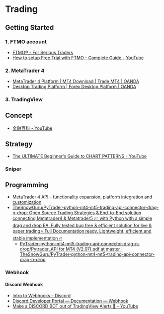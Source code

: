 # Trading

## Getting Started

### 1. FTMO account

* [FTMO® - For Serious Traders](https://ftmo.com/en/)
* [How to setup Free Trial with FTMO - Complete Guide - YouTube](https://www.youtube.com/watch?v=Hqy42ZMpaM0)

### 2. MetaTrader 4

* [MetaTrader 4 Platform | MT4 Download | Trade MT4 | OANDA](https://www.oanda.com/sg-en/trading/platforms/metatrader-4/)
* [Desktop Trading Platform | Forex Desktop Platform | OANDA](https://www.oanda.com/sg-en/trading/platforms/oanda-trade-desktop/)

### 3. TradingView

## Concept

* [金融百科 - YouTube](https://www.youtube.com/playlist?list=PLC4igOlk_m2kYEubKnmFwMezfsY-6GBhT)

## Strategy

* [The ULTIMATE Beginner's Guide to CHART PATTERNS - YouTube](https://www.youtube.com/watch?v=OiXEpjO7rOs)

### Sniper

## Programming

* [MetaTrader 4 API - functionality expansion, platform integration and customization](https://www.metatrader4.com/en/brokers/api)
* [TheSnowGuru/PyTrader-python-mt4-mt5-trading-api-connector-drag-n-drop: Open Source Trading Strategies & End-to-End solution connecting Metatrader4 & Metatrader5 💹 with Python with a simple drag and drop EA. Fully tested bug free & efficient solution for live & paper trading⭐ Full Documentation ready. Lightweight, efficient and stable implementation 🔥](https://github.com/TheSnowGuru/PyTrader-python-mt4-mt5-trading-api-connector-drag-n-drop)
  * [PyTrader-python-mt4-mt5-trading-api-connector-drag-n-drop/Pytrader_API for MT4 (V2.07).pdf at master · TheSnowGuru/PyTrader-python-mt4-mt5-trading-api-connector-drag-n-drop](https://github.com/TheSnowGuru/PyTrader-python-mt4-mt5-trading-api-connector-drag-n-drop/blob/master/Pytrader_API%20for%20MT4%20(V2.07).pdf)

### Webhook

#### Discord Webhook

* [Intro to Webhooks – Discord](https://support.discord.com/hc/en-us/articles/228383668-Intro-to-Webhooks)
* [Discord Developer Portal — Documentation — Webhook](https://discord.com/developers/docs/resources/webhook)
* [Make a DISCORD BOT out of TradingView Alerts 🤖 - YouTube](https://www.youtube.com/watch?v=uWIu9Zw9fJU&t=206s)
